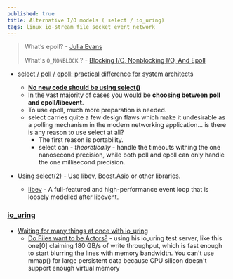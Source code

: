 ```yaml
---
published: true
title: Alternative I/O models ( select / io_uring)
tags: linux io-stream file socket event network
---
```

> What’s epoll? - [Julia Evans](https://jvns.ca/blog/2017/06/03/async-io-on-linux--select--poll--and-epoll/)
> 
> What's `O_NONBLOCK` ? - [Blocking I/O, Nonblocking I/O, And Epoll](https://eklitzke.org/blocking-io-nonblocking-io-and-epoll)

- [select / poll / epoll: practical difference for system architects](http://www.ulduzsoft.com/2014/01/select-poll-epoll-practical-difference-for-system-architects/)
	- [**No new code should be using select()**](https://news.ycombinator.com/item?id=27216242)
    - In the vast majority of cases you would be **choosing between poll and epoll/libevent**.
	- To use epoll, much more preparation is needed.
	- select carries quite a few design flaws which make it undesirable as a polling mechanism in the modern networking application... is there is any reason to use select at all?
		- The first reason is portability.
        - select can - _theoretically_ - handle the timeouts withing the one nanosecond precision, while both poll and epoll can only handle the one millisecond precision.

- [Using select(2)](http://aivarsk.com/2017/04/06/select/) - Use libev, Boost.Asio or other libraries.
	- [libev](http://software.schmorp.de/pkg/libev.html) - A full-featured and high-performance event loop that is loosely modelled after libevent.
    
### [io_uring](https://unixism.net/loti/index.html#welcome-to-lord-of-the-io-uring)
- [Waiting for many things at once with io_uring](https://news.ycombinator.com/item?id=42135412)
	- [Do Files want to be Actors?](https://news.ycombinator.com/item?id=42595700) - using his io_uring test server, like this one[0] claiming 180 GB/s of write throughput, which is fast enough to start blurring the lines with memory bandwidth.  You can't use mmap() for large persistent data because CPU silicon doesn't support enough virtual memory
